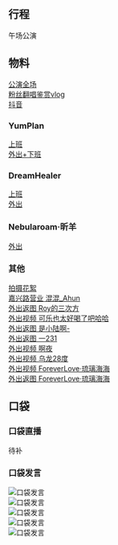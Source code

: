 ## 行程
午场公演<br>

## 物料
[公演全场](https://www.bilibili.com/video/BV1Fv411K7ZK)<br>
[粉丝翻唱鉴赏vlog](https://weibo.com/6182733870/KuEBpDog9)<br>
[抖音](https://weibo.com/6182733870/KuG8sEn7s)
### YumPlan
[上班](https://weibo.com/7335378002/KuCvSw3ZX)<br>
[外出+下班](https://weibo.com/7335378002/KuEFCgZMt)

### DreamHealer
[上班](https://weibo.com/6375088879/KuCxovau8)<br>
[外出](https://weibo.com/6375088879/KuF48n9y3)

### Nebularoam·昕羊
[外出](https://weibo.com/7584954147/KuERodn5M)

### 其他
[拍摄花絮](https://weibo.com/5060983716/KuFJ2zyPg)<br>
[嘉兴路营业 混混_Ahun](https://weibo.com/7308766362/KuEOT5rru)<br>
[外出返图 Roy的三次方](https://weibo.com/5802147398/KuFoFjKqw)<br>
[外出视频 可乐也太好喝了吧哈哈](https://weibo.com/5415898244/KuEqunr1g)<br>
[外出返图 是小陆啊-](https://weibo.com/5398532055/KuFCT1sJb)<br>
[外出返图 一231](https://weibo.com/6067142592/KuGJ5wVAV)<br>
[外出视频 啊夜](https://weibo.com/7591734803/KuESeatNo)<br>
[外出视频 乌龙28度](https://weibo.com/6940705490/KuGh977Oj)<br>
[外出视频 ForeverLove·琉璃海海](https://weibo.com/7610635463/KuFMwdQJ9)<br>
[外出返图 ForeverLove·琉璃海海](https://weibo.com/7610635463/KuEcJDeVT)
## 口袋
### 口袋直播
待补
### 口袋发言
![口袋发言](./pocket48/imgs/messages1.jpeg)<br>
![口袋发言](./pocket48/imgs/messages2.jpeg)<br>
![口袋发言](./pocket48/imgs/P1.jpeg)<br>
![口袋发言](./pocket48/imgs/P2.jpeg)<br>
![口袋发言](./pocket48/imgs/P3.jpeg)<br>
